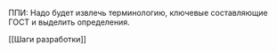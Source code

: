 ППИ:  Надо будет извлечь терминологию, ключевые составляющие ГОСТ и выделить определения.

[[Шаги разработки]]
